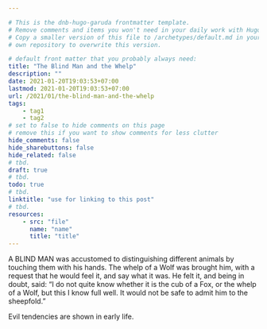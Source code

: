 ```yaml
---

# This is the dnb-hugo-garuda frontmatter template. 
# Remove comments and items you won't need in your daily work with Hugo.
# Copy a smaller version of this file to /archetypes/default.md in your
# own repository to overwrite this version.

# default front matter that you probably always need:
title: "The Blind Man and the Whelp"
description: ""
date: 2021-01-20T19:03:53+07:00
lastmod: 2021-01-20T19:03:53+07:00
url: /2021/01/the-blind-man-and-the-whelp
tags:
    - tag1
    - tag2
# set to false to hide comments on this page
# remove this if you want to show comments for less clutter
hide_comments: false
hide_sharebuttons: false
hide_related: false
# tbd.
draft: true
# tbd.
todo: true
# tbd.
linktitle: "use for linking to this post"
# tbd.
resources:
    - src: "file"
      name: "name"
      title: "title"
---
```

A BLIND MAN was accustomed to distinguishing different animals by touching them with his hands. The whelp of a Wolf was brought him, with a request that he would feel it, and say what it was. He felt it, and being in doubt, said: “I do not quite know whether it is the cub of a Fox, or the whelp of a Wolf, but this I know full well. It would not be safe to admit him to the sheepfold.”

Evil tendencies are shown in early life.


